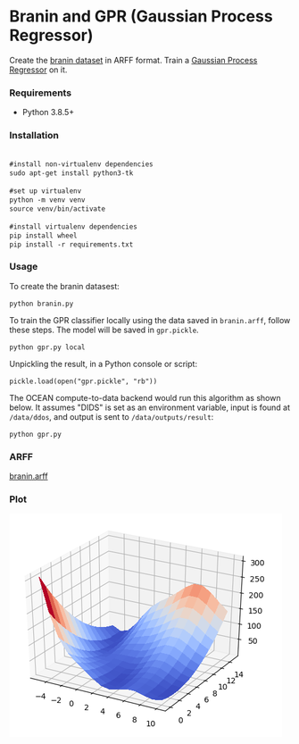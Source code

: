 <!--
Copyright 2022 Ocean Protocol Foundation
SPDX-License-Identifier: Apache-2.0
-->
# Branin and GPR (Gaussian Process Regressor)

Create the [branin dataset][1] in ARFF format. Train a [Gaussian Process Regressor][2] on it.

[1]: https://statisticaloddsandends.wordpress.com/2019/06/24/test-functions-for-optimization-and-the-branin-hoo-function/
[2]: https://scikit-learn.org/stable/modules/gaussian_process.html#gaussian-process

### Requirements

- Python 3.8.5+

### Installation
```

#install non-virtualenv dependencies
sudo apt-get install python3-tk

#set up virtualenv
python -m venv venv
source venv/bin/activate

#install virtualenv dependencies
pip install wheel
pip install -r requirements.txt
```

### Usage
To create the branin datasest:

```console
python branin.py
```

To train the GPR classifier locally using the data saved in `branin.arff`,
follow these steps. The model will be saved in `gpr.pickle`.

```console
python gpr.py local
```

Unpickling the result, in a Python console or script:

```console
pickle.load(open("gpr.pickle", "rb"))
```

The OCEAN compute-to-data backend would run this algorithm as shown below. It
assumes "DIDS" is set as an environment variable, input is found at `/data/ddos`,
and output is sent to `/data/outputs/result`:

```console
python gpr.py
```

### ARFF
[branin.arff](branin.arff)

### Plot

![Image of branin](branin.png)
